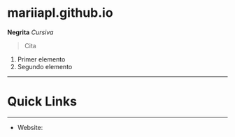 # mariiapl.github.io
**Negrita**
*Cursiva*
> Cita
1. Primer elemento
2. Segundo elemento
---
# Quick Links
---
* Website:
